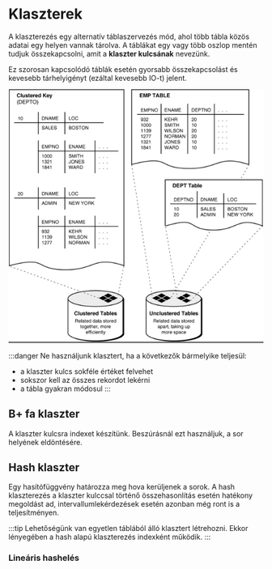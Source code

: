 # Klaszterek

A klaszterezés egy alternatív táblaszervezés mód, ahol több tábla közös adatai egy helyen vannak tárolva. A táblákat
egy vagy több oszlop mentén tudjuk összekapcsolni, amit a **klaszter kulcsának** nevezünk.

Ez szorosan kapcsolódó táblák esetén gyorsabb összekapcsolást és kevesebb tárhelyigényt (ezáltal kevesebb IO-t) jelent.

![Klaszter](cluster.png)

:::danger
Ne használjunk klasztert, ha a következők bármelyike teljesül:
- a klaszter kulcs sokféle értéket felvehet
- sokszor kell az összes rekordot lekérni
- a tábla gyakran módosul
:::


## B+ fa klaszter
A klaszter kulcsra indexet készítünk. Beszúrásnál ezt használjuk, a sor helyének eldöntésére.

## Hash klaszter
Egy hasítófüggvény határozza meg hova kerüljenek a sorok. A hash klaszterezés a klaszter kulccsal történő
összehasonlítás esetén hatékony megoldást ad, intervallumlekérdezések esetén azonban még ront is a teljesítményen.

:::tip
Lehetőségünk van egyetlen táblából álló klasztert létrehozni. Ekkor lényegében a hash alapú klaszterezés indexként
működik.
:::

### Lineáris hashelés
